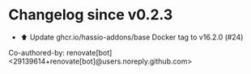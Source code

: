 # Changelog since v0.2.3
- ⬆️ Update ghcr.io/hassio-addons/base Docker tag to v16.2.0 (#24)

Co-authored-by: renovate[bot] <29139614+renovate[bot]@users.noreply.github.com> 
